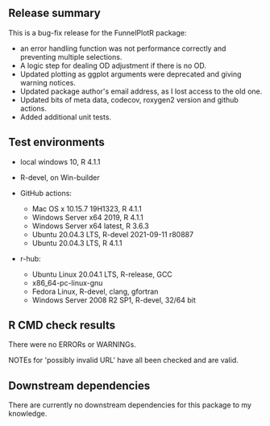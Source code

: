 ## Release summary
This is a bug-fix release for the FunnelPlotR package:
* an error handling function was not performance correctly and preventing multiple selections.
* A logic step for dealing OD adjustment if there is no OD.
* Updated plotting as ggplot arguments were deprecated and giving warning notices.
* Updated package author's email address, as I lost access to the old one.
* Updated bits of meta data, codecov, roxygen2 version and github actions.
* Added additional unit tests.

## Test environments
* local windows 10, R 4.1.1

* R-devel, on Win-builder

* GitHub actions:
  * Mac OS x 10.15.7 19H1323, R 4.1.1
  * Windows Server x64 2019, R 4.1.1
  * Windows Server x64 latest, R 3.6.3
  * Ubuntu 20.04.3 LTS, R-devel 2021-09-11 r80887
  * Ubuntu 20.04.3 LTS, R 4.1.1

* r-hub:
  * Ubuntu Linux 20.04.1 LTS, R-release, GCC
  * x86_64-pc-linux-gnu
  * Fedora Linux, R-devel, clang, gfortran
  * Windows Server 2008 R2 SP1, R-devel, 32/64 bit

## R CMD check results
There were no ERRORs or WARNINGs.

NOTEs for 'possibly invalid URL' have all been checked and are valid.


## Downstream dependencies
There are currently no downstream dependencies for this package to my knowledge.
